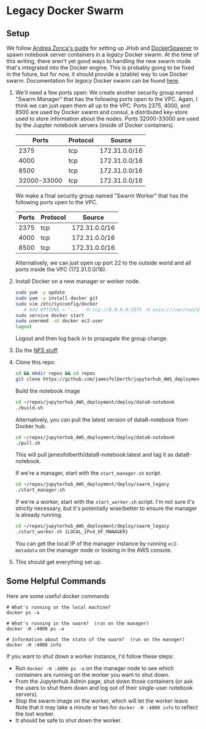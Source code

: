 # Legacy Docker Swarm
## Setup
We follow [Andrea Zonca's guide](https://zonca.github.io/2016/05/jupyterhub-docker-swarm.html) for setting up JHub and [DockerSpawner](https://github.com/jupyterhub/dockerspawner) to spawn notebook server containers in a <i>legacy</i> Docker swarm.
At the time of this writing, there aren't yet good ways to handling the new swarm mode that's integrated into the Docker engine.
This is probably going to be fixed in the future, but for now, it should provide a (stable) way to use Docker swarm.
Documentation for <i>legacy</i> Docker swarm can be found [here](https://docs.docker.com/swarm/overview/).

1. We'll need a few ports open:
   We create another security group named "Swarm Manager" that has the following ports open to the VPC.
   Again, I think we can just open them all up to the VPC.
   Ports 2375, 4000, and 8500 are used by Docker swarm and consul, a distributed key-store used to store information about the nodes.
   Ports 32000-33000 are used by the Jupyter notebook servers (inside of Docker containers).

      |Ports |	Protocol	| Source |
      |------|----------|--------|
      |2375	| tcp	| 172.31.0.0/16 |
      |4000	| tcp	| 172.31.0.0/16 |
      |8500| tcp	| 172.31.0.0/16 |
      |32000-33000| tcp	| 172.31.0.0/16 |

   We make a final security group named "Swarm Worker" that has the following ports open to the VPC.

      |Ports |	Protocol	| Source |
      |------|----------|--------|
      |2375	| tcp	| 172.31.0.0/16 |
      |4000	| tcp	| 172.31.0.0/16 |
      |8500| tcp	| 172.31.0.0/16 |

     Alternatively, we can just open up port 22 to the outside world and all ports inside the VPC (172.31.0.0/16).

2. Install Docker on a new manager or worker node.
   ```bash
   sudo yum -y update
   sudo yum -y install docker git
   sudo vim /etc/sysconfig/docker
      # Add OPTIONS = "...  -H tcp://0.0.0.0:2375 -H unix:///var/run/docker.sock"
   sudo service docker start
   sudo usermod -aG docker ec2-user
   logout
   ```

   Logout and then log back in to propagate the group change.

3. Do the [NFS stuff](../nfs/README.md).

4. Clone this repo:
   ```bash
   cd && mkdir repos && cd repos
   git clone https://github.com/jamesfolberth/jupyterhub_AWS_deployment.git
   ```

   Build the notebook image
   ```bash
   cd ~/repos/jupyterhub_AWS_deployment/deploy/data8-notebook
   ./build.sh
   ```

   Alternatively, you can pull the latest version of data8-notebook from Docker hub.
   ```bash
   cd ~/repos/jupyterhub_AWS_deployment/deploy/data8-notebook
   ./pull.sh
   ```
   This will pull jamesfolberth/data8-notebook:latest and tag it as data8-notebook.


   If we're a manager, start with the `start_manager.sh` script.
   ```bash
   cd ~/repos/jupyterhub_AWS_deployment/deploy/swarm_legacy
   ./start_manager.sh
   ```

   If we're a worker, start with the `start_worker.sh` script.
   I'm not sure it's strictly necessary, but it's potentially wise/better to ensure the manager is already running.
   ```bash
   cd ~/repos/jupyterhub_AWS_deployment/deploy/swarm_legacy
   ./start_worker.sh {LOCAL_IPv4_OF_MANAGER}
   ```

   You can get the local IP of the manager instance by running `ec2-metadata` on the manager node or looking in the AWS console.

5.  This should get everything set up.

## Some Helpful Commands
Here are some useful docker commands

```
# What's running on the local machine?
docker ps -a

# What's running in the swarm?  (run on the manager)
docker -H :4000 ps -a

# Information about the state of the swarm?  (run on the manager)
docker -H :4000 info
```

If you want to shut down a worker instance, I'd follow these steps:
* Run `docker -H :4000 ps -a` on the manager node to see which containers are running on the worker you want to shut down.
* From the Jupyterhub Admin page, shut down those containers (or ask the users to shut them down and log out of their single-user notebook servers).
* Stop the swarm image on the worker, which will let the worker leave.
  Note that it may take a minute or two for `docker -H :4000 info` to reflect the lost worker.
* It should be safe to shut down the worker.
